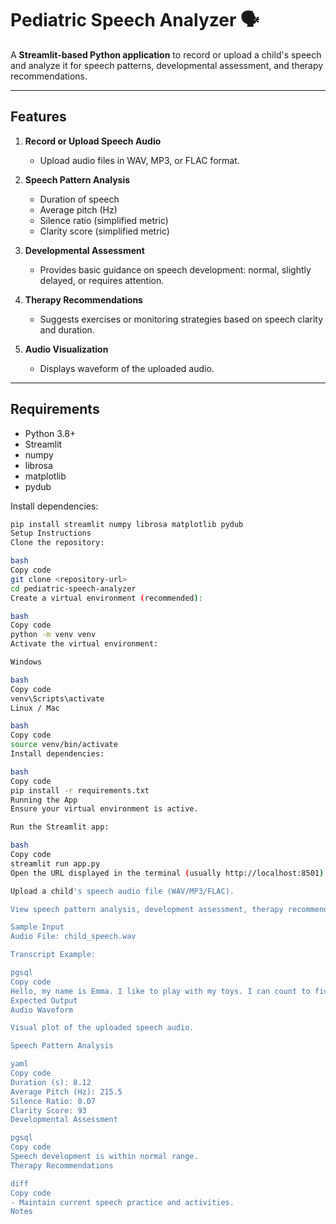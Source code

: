 
# Pediatric Speech Analyzer 🗣️

A **Streamlit-based Python application** to record or upload a child's speech and analyze it for speech patterns, developmental assessment, and therapy recommendations.

---

## **Features**

1. **Record or Upload Speech Audio**  
   - Upload audio files in WAV, MP3, or FLAC format.

2. **Speech Pattern Analysis**  
   - Duration of speech  
   - Average pitch (Hz)  
   - Silence ratio (simplified metric)  
   - Clarity score (simplified metric)

3. **Developmental Assessment**  
   - Provides basic guidance on speech development: normal, slightly delayed, or requires attention.

4. **Therapy Recommendations**  
   - Suggests exercises or monitoring strategies based on speech clarity and duration.

5. **Audio Visualization**  
   - Displays waveform of the uploaded audio.

---

## **Requirements**

- Python 3.8+  
- Streamlit  
- numpy  
- librosa  
- matplotlib  
- pydub  

Install dependencies:

```bash
pip install streamlit numpy librosa matplotlib pydub
Setup Instructions
Clone the repository:

bash
Copy code
git clone <repository-url>
cd pediatric-speech-analyzer
Create a virtual environment (recommended):

bash
Copy code
python -m venv venv
Activate the virtual environment:

Windows

bash
Copy code
venv\Scripts\activate
Linux / Mac

bash
Copy code
source venv/bin/activate
Install dependencies:

bash
Copy code
pip install -r requirements.txt
Running the App
Ensure your virtual environment is active.

Run the Streamlit app:

bash
Copy code
streamlit run app.py
Open the URL displayed in the terminal (usually http://localhost:8501).

Upload a child's speech audio file (WAV/MP3/FLAC).

View speech pattern analysis, development assessment, therapy recommendations, and audio waveform.

Sample Input
Audio File: child_speech.wav

Transcript Example:

pgsql
Copy code
Hello, my name is Emma. I like to play with my toys. I can count to five: one, two, three, four, five.
Expected Output
Audio Waveform

Visual plot of the uploaded speech audio.

Speech Pattern Analysis

yaml
Copy code
Duration (s): 8.12
Average Pitch (Hz): 215.5
Silence Ratio: 0.07
Clarity Score: 93
Developmental Assessment

pgsql
Copy code
Speech development is within normal range.
Therapy Recommendations

diff
Copy code
- Maintain current speech practice and activities.
Notes
